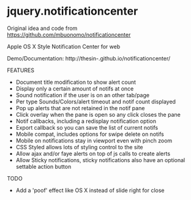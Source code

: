 jquery.notificationcenter
=========================

Original idea and code from
  https://github.com/mbuonomo/notificationcenter

Apple OS X Style Notification Center for web

Demo/Documentation: http://thesin-.github.io/notificationcenter/

FEATURES
* Document title modification to show alert count
* Display only a certain amount of notifs at once
* Sound notification if the user is on an other tab/page
* Per type Sounds/Colors/alert timeout and notif count displayed
* Pop up alerts that are not retained in the notif pane
* Click overlay when the pane is open so any click closes the pane
* Notif callbacks, including a redisplay notification option
* Export callback so you can save the list of current notifs
* Mobile compat, includes options for swipe delete on notifs
* Mobile on notifications stay in viewport even with pinch zoom
* CSS Styled allows lots of styling control to the site
* Allow ajax and/or faye alerts on top of js calls to create alerts
* Allow Sticky notifications, sticky notifications also have an optional settable action button

TODO
* Add a 'poof' effect like OS X instead of slide right for close

